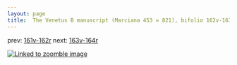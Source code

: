```yaml
---
layout: page
title:  The Venetus B manuscript (Marciana 453 = 821), bifolio 162v-163r
---
```


prev: [161v-162r](../161v-162r/) next: [163v-164r](../163v-164r/)



[![Linked to zoomble image](http://www.homermultitext.org/iipsrv?IIIF=/project/homer/pyramidal/deepzoom/hmt/vbbifolio/v1/vb_162v_163r.tif/full/2000,/0/default.jpg)](http://www.homermultitext.org/ict2/?urn=urn:cite2:hmt:vbbifolio.v1:vb_162v_163r)

